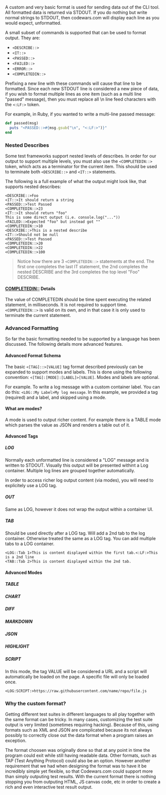 A custom and very basic format is used for sending data out of the CLI tool. All formatted data is returned via STDOUT. 
If you do nothing but write normal strings to STDOUT, then codewars.com will display each line as you would expect, unformatted.

A small subset of commands is supported that can be used to format output. They are:

- `<DESCRIBE::>`
- `<IT::>`
- `<PASSED::>`
- `<FAILED::>`
- `<ERROR::>`
- `<COMPLETEDIN::>`

Prefixing a new line with these commands will cause that line to be formatted. 
Since each new STDOUT line is considered a new piece of data, if you wish to format multiple lines as one 
item (such as a multi line "passed" message), then you must replace all \n line feed characters with the `<:LF:>` token.

For example, in Ruby, if you wanted to write a multi-line passed message:

```ruby
def passed(msg)
  puts "<PASSED::>#{msg.gsub("\n", "<:LF:>")}"
end
```

### Nested Describes

Some test frameworks support nested levels of describes. In order for our output to support multiple levels, 
you must also use the `<COMPLETEDIN::>` token, which acts as a terminator for the current item. This should be used 
to terminate both `<DESCRIBE::>` and `<IT::>` statements.

The following is a full example of what the output might look like, that supports nested describes:

```
<DESCRIBE::>Foo
<IT::>It should return a string
<PASSED::>Test Passed
<COMPLETEDIN::>23
<IT::>It should return "foo" 
This is some direct output (i.e. console.log("..."))
<FAILED::>Expected "foo" but instead got ""
<COMPLETEDIN::>10
<DESCRIBE::>This is a nested describe
<IT::>Should not be null
<PASSED::>Test Passed
<COMPLETEDIN::>20
<COMPLETEDIN::>22
<COMPLETEDIN::>100
```

> Notice how there are 3 `<COMPLETEDIN::>` statements at the end. The first one completes the last IT
statement, the 2nd completes the nested DESCRIBE and the 3rd completes the top level "Foo" DESCRIBE.

#### <COMPLETEDIN::> Details

The value of COMPLETEDIN should be time spent executing the related statement, in milliseconds. It is not required
to support time. `<COMPLETEDIN::>` is valid on its own, and in that case it is only used to terminate the current statement.
 
### Advanced Formatting

So far the basic formatting needed to be supported by a language has been discussed. The following
details more advanced features.

#### Advanced Format Schema
The basic `<[TAG]::>[VALUE]` tag format described previously can be expanded to support modes and labels. 
This is done using the following convention: `<[TAG]:[MODE]:[LABEL]>[VALUE]`. Modes and labels are optional.

For example. To write a log message with a custom container label. You can do this: `<LOG::My Label>My log message`.
In this example, we provided a tag (required) and a label, and skipped using a mode. 
 
#### What are modes?
A mode is used to output richer content. For example there is a TABLE mode which parses the value as JSON and renders a 
table out of it.

#### Advanced Tags

##### LOG
Normally each unformatted line is considered a "LOG" message and is written to STDOUT. Visually this
output will be presented withint a Log container. Multiple log lines are grouped together automatically.

In order to access richer log output content (via modes), you will need to explicitely use a LOG tag. 

##### OUT
Same as LOG, however it does not wrap the output within a container UI.

##### TAB
Should be used directly after a LOG tag. Will add a 2nd tab to the log container. Otherwise treated the
same as a LOG tag. You can add multiple tabs to a LOG container.

```
<LOG::Tab 1>This is content displayed within the first tab.<:LF:>This is a 2nd line
<TAB::Tab 2>This is content displayed within the 2nd tab.
```

#### Advanced Modes

##### TABLE
##### CHART
##### DIFF
##### MARKDOWN
##### JSON
##### HIGHLIGHT
##### SCRIPT

In this mode, the tag VALUE will be considered a URL and a script will automatically be
loaded on the page. A specific file will only be loaded once.

```
<LOG:SCRIPT:>https://raw.githubusercontent.com/name/repo/file.js
```


### Why the custom format?

Getting different test suites in different languages to all play together with the same format can be tricky. In many cases, 
customizing the test suite output is very limited (sometimes requiring hacking). Because of this, using formats such as 
XML and JSON are complicated because its not always possibly to correctly close out the data format when a program raises an exception. 

The format choosen was originally done so that at any point in time the program could exit while still having readable data.
Other formats, such as TAP (Test Anything Protocol) could also be an option. However another requirement that we had when
designing the format was to have it be incredibly simple yet flexible, so that Codewars.com could support more than simply
outputing test results. With the current format there is nothing stopping you from outputing HTML, JS canvas code, etc in order
to create a rich and even interactive test result output.
